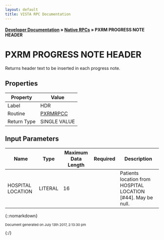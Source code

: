 ```yaml
---
layout: default
title: VISTA RPC Documentation
---
```


#### [Developer Documentation](../index) &#187; [Native RPCs](TableOfContents) &#187; PXRM PROGRESS NOTE HEADER<br/>
# PXRM PROGRESS NOTE HEADER

Returns header text to be inserted in each progress note.

## Properties

Property | Value
--- | ---
Label | HDR
Routine | [PXRMRPCC](http://code.osehra.org/dox/Routine_PXRMRPCC_source.html)
Return Type | SINGLE VALUE


## Input Parameters

Name | Type | Maximum Data Length | Required | Description
--- | --- | --- | --- | ---
HOSPITAL LOCATION | LITERAL | 16 |  | Patients location from HOSPITAL LOCATION [#44]. May be null.



{::nomarkdown} <br/><p style="font-size: 11px">Document generated on July 13th 2017, 2:13:30 pm</p>{:/}